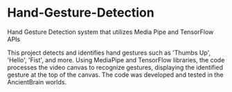# Hand-Gesture-Detection
Hand Gesture Detection system that utilizes Media Pipe and TensorFlow APIs 

This project detects and identifies hand gestures such as 'Thumbs Up', 'Hello', 'Fist', and more. Using MediaPipe and TensorFlow libraries, the code processes the video canvas to recognize gestures, displaying the identified gesture at the top of the canvas. The code was developed and tested in the AncientBrain worlds.

